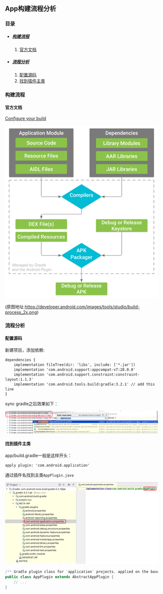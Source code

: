 ## App构建流程分析

### 目录

* ##### [构建流程](#1)
  1. [官方文档](#1.1)

* ##### [流程分析](#2)
  1. [配置源码](#2.1)
  2. [找到插件主类](#2.2)

<h3 id="1">构建流程</h3>

<h4 id="1.1">官方文档</h4> 

[Configure your build](https://developer.android.com/studio/build/)

![](../assets/images/build-process_2x.png)

(原图地址:https://developer.android.com/images/tools/studio/build-process_2x.png)


<h3 id="2">流程分析</h3>

<h4 id="2.1">配置源码</h4> 

新建项目，添加依赖:
```
dependencies {
    implementation fileTree(dir: 'libs', include: ['*.jar'])
    implementation 'com.android.support:appcompat-v7:28.0.0'
    implementation 'com.android.support.constraint:constraint-layout:1.1.3'
    implementation 'com.android.tools.build:gradle:3.2.1' // add this line
}
```
sync gradle之后效果如下：

![](../assets/images/gradle321.png)

<h4 id="2.2">找到插件主类</h4> 

app/build.gradle一般是这样开头：
```
apply plugin: 'com.android.application'
```
通过插件名找到主类`AppPlugin.java`

![](../assets/images/appplugin.png)

```java
/** Gradle plugin class for 'application' projects, applied on the base application module */
public class AppPlugin extends AbstractAppPlugin {
    // ...
}
```
